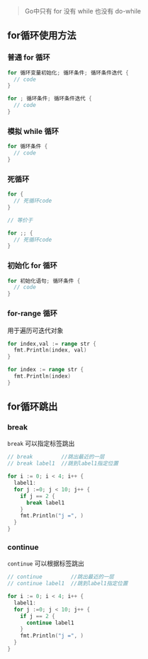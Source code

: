 > Go中只有 for 没有 while 也没有 do-while

## for循环使用方法

### 普通 for 循环

```go
for 循环变量初始化; 循环条件; 循环条件迭代 {
  // code
}

for ; 循环条件; 循环条件迭代 {
  // code
}
```

### 模拟 while 循环

```go
for 循环条件 {
  // code
}
```

### 死循环

```go
for {
  // 死循环code
}

// 等价于

for ;; {
  // 死循环code
}
```

### 初始化 for 循环

```go
for 初始化语句; 循环条件 {
  // code
}
```

### for-range 循环

用于遍历可迭代对象

```go
for index,val := range str {
  fmt.Println(index, val)
}

for index := range str {
  fmt.Println(index)
}
```



## for循环跳出

### break

`break` 可以指定标签跳出

```go
// break         //跳出最近的一层
// break label1  //跳到label1指定位置

for i := 0; i < 4; i++ {
  label1:
  for j :=0; j < 10; j++ {
    if j == 2 {
      break label1
    }
    fmt.Println("j =", )
  } 
}
```

### continue

`continue` 可以根据标签跳出

```go
// continue         //跳出最近的一层
// continue label1  //跳到label1指定位置

for i := 0; i < 4; i++ {
  label1:
  for j :=0; j < 10; j++ {
    if j == 2 {
      continue label1
    }
    fmt.Println("j =", )
  } 
}
```
